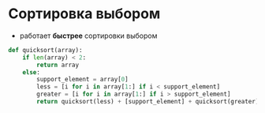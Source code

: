 # Сортировка выбором
- работает __быстрее__ сортировки выбором

```python
def quicksort(array):
    if len(array) < 2:
        return array
    else:
        support_element = array[0]
        less = [i for i in array[1:] if i < support_element]
        greater = [i for i in array[1:] if i > support_element]
        return quicksort(less) + [support_element] + quicksort(greater)
```